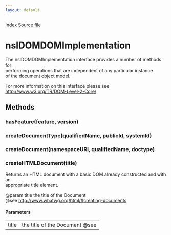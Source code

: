 ```yaml
---
layout: default
---
```

<div id='links'><a href="../index.html">Index</a>
<a href="http://dxr.mozilla.org/mozilla-central/source/dom/interfaces/core/nsIDOMDOMImplementation.idl">Source file</a>
</div>

# nsIDOMDOMImplementation #
  
The nsIDOMDOMImplementation interface provides a number of methods for   
performing operations that are independent of any particular instance   
of the document object model.  
  
For more information on this interface please see   
http://www.w3.org/TR/DOM-Level-2-Core/  
  

## Methods ##

### hasFeature(feature, version) ###

### createDocumentType(qualifiedName, publicId, systemId) ###

### createDocument(namespaceURI, qualifiedName, doctype) ###

### createHTMLDocument(title) ###
  
Returns an HTML document with a basic DOM already constructed and with an  
appropriate title element.  
  
@param title the title of the Document  
@see <http://www.whatwg.org/html/#creating-documents>  
  

#### Parameters ####

<table>

<tr>
<td>title</td>
<td>the title of the Document  
@see <http://www.whatwg.org/html/#creating-documents>  
</td>
</tr>

</table>
